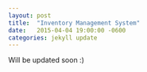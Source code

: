 ```yaml
---
layout: post
title:  "Inventory Management System"
date:   2015-04-04 19:00:00 -0600
categories: jekyll update
---
```


Will be updated soon :)

